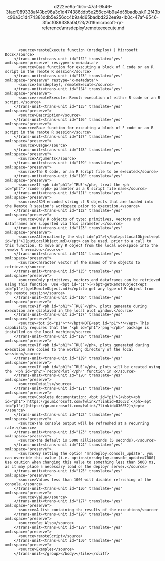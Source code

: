 <?xml version="1.0"?><xliff version="1.2" xmlns="urn:oasis:names:tc:xliff:document:1.2" xmlns:xsi="http://www.w3.org/2001/XMLSchema-instance" xsi:schemaLocation="urn:oasis:names:tc:xliff:document:1.2 xliff-core-1.2-transitional.xsd"><file datatype="xml" original="remoteexecute.md" source-language="en-US" target-language="en-US"><header><tool tool-id="mdxliff" tool-name="mdxliff" tool-version="1.0-1931010" tool-company="Microsoft" /><xliffext:skl_file_name xmlns:xliffext="urn:microsoft:content:schema:xliffextensions">d222ee9a-1b0c-47af-9546-3facf089338af43bc96a3c1d474386ddb5e256cc4b9a4d65badb.skl</xliffext:skl_file_name><xliffext:version xmlns:xliffext="urn:microsoft:content:schema:xliffextensions">1.2</xliffext:version><xliffext:ms.openlocfilehash xmlns:xliffext="urn:microsoft:content:schema:xliffextensions">f43bc96a3c1d474386ddb5e256cc4b9a4d65badb</xliffext:ms.openlocfilehash><xliffext:ms.sourcegitcommit xmlns:xliffext="urn:microsoft:content:schema:xliffextensions">d222ee9a-1b0c-47af-9546-3facf089338a</xliffext:ms.sourcegitcommit><xliffext:ms.lasthandoff xmlns:xliffext="urn:microsoft:content:schema:xliffextensions">04/23/2019</xliffext:ms.lasthandoff><xliffext:ms.openlocfilepath xmlns:xliffext="urn:microsoft:content:schema:xliffextensions">microsoft-r\r-reference\mrsdeploy\remoteexecute.md</xliffext:ms.openlocfilepath></header><body><group id="content" extype="content"><trans-unit id="101" translate="yes" xml:space="preserve" restype="x-metadata">
          <source>remoteExecute function (mrsdeploy) | Microsoft Docs</source>
        </trans-unit><trans-unit id="102" translate="yes" xml:space="preserve" restype="x-metadata">
          <source>Base function for executing a block of R code or an R script in the remote R session</source>
        </trans-unit><trans-unit id="103" translate="yes" xml:space="preserve" restype="x-metadata">
          <source>(mrsdeploy), remoteExecute</source>
        </trans-unit><trans-unit id="104" translate="yes" xml:space="preserve">
          <source>remoteExecute: Remote execution of either R code or an R script.</source>
        </trans-unit><trans-unit id="105" translate="yes" xml:space="preserve">
          <source>Description</source>
        </trans-unit><trans-unit id="106" translate="yes" xml:space="preserve">
          <source>Base function for executing a block of R code or an R script in the remote R session</source>
        </trans-unit><trans-unit id="107" translate="yes" xml:space="preserve">
          <source>Usage</source>
        </trans-unit><trans-unit id="108" translate="yes" xml:space="preserve">
          <source>Arguments</source>
        </trans-unit><trans-unit id="109" translate="yes" xml:space="preserve">
          <source>The R code, or an R Script file to be executed</source>
        </trans-unit><trans-unit id="110" translate="yes" xml:space="preserve">
          <source>If <ph id="ph1">`TRUE`</ph>, treat the <ph id="ph2">`rcode`</ph> parameter as a R script file name</source>
        </trans-unit><trans-unit id="111" translate="yes" xml:space="preserve">
          <source>JSON encoded string of R objects that are loaded into the Remote R session's workspace prior to execution.</source>
        </trans-unit><trans-unit id="112" translate="yes" xml:space="preserve">
          <source>Only R objects of type: primitives, vectors and dataframes are supported via this parameter.</source>
        </trans-unit><trans-unit id="113" translate="yes" xml:space="preserve">
          <source>Alternatively the <bpt id="p1">[</bpt>putLocalObject<ept id="p1">](putLocalObject.md)</ept> can be used, prior to a call to this function, to move any R object from the local workspace into the  remote R session.</source>
        </trans-unit><trans-unit id="114" translate="yes" xml:space="preserve">
          <source>Character vector of the names of the objects to retrieve.</source>
        </trans-unit><trans-unit id="115" translate="yes" xml:space="preserve">
          <source>Only primitives, vectors and dataframes can be retrieved using this function  Use <bpt id="p1">[</bpt>getRemoteObject<ept id="p1">](getRemoteObject.md)</ept>to get any type of R object from the remote session</source>
        </trans-unit><trans-unit id="116" translate="yes" xml:space="preserve">
          <source>If <ph id="ph1">`TRUE`</ph>, plots generate during execution are displayed in the local plot window.</source>
        </trans-unit><trans-unit id="117" translate="yes" xml:space="preserve">
          <source><bpt id="p1">**</bpt>NOTE<ept id="p1">**</ept> This capability requires that the '<ph id="ph1">`png`</ph>' package is installed on the local machine</source>
        </trans-unit><trans-unit id="118" translate="yes" xml:space="preserve">
          <source>If <ph id="ph1">`TRUE`</ph>, plots generated during execution are copied to the working directory of the local session</source>
        </trans-unit><trans-unit id="119" translate="yes" xml:space="preserve">
          <source>If <ph id="ph1">`TRUE`</ph>, plots will be created using the '<ph id="ph2">`recordPlot`</ph>' function in R</source>
        </trans-unit><trans-unit id="120" translate="yes" xml:space="preserve">
          <source>Details</source>
        </trans-unit><trans-unit id="121" translate="yes" xml:space="preserve">
          <source>Complete documentation: <bpt id="p1">[</bpt><ph id="ph1">`https://go.microsoft.com/fwlink/?linkid=836352`</ph><ept id="p1">](https://go.microsoft.com/fwlink/?linkid=836352)</ept></source>
        </trans-unit><trans-unit id="122" translate="yes" xml:space="preserve">
          <source>The console output will be refreshed at a recurring rate.</source>
        </trans-unit><trans-unit id="123" translate="yes" xml:space="preserve">
          <source>the default is 5000 milliseconds (5 seconds).</source>
        </trans-unit><trans-unit id="124" translate="yes" xml:space="preserve">
          <source>By setting the option 'mrsdeploy.console_update', you can override this value (i.e. options(mrsdeploy.console_update=7000) Use caution when changing this value to something less than 5000 ms, as it may place a necessary load on the deployr server.</source>
        </trans-unit><trans-unit id="125" translate="yes" xml:space="preserve">
          <source>Values less than 1000 will disable refreshing of the console.</source>
        </trans-unit><trans-unit id="126" translate="yes" xml:space="preserve">
          <source>Value</source>
        </trans-unit><trans-unit id="127" translate="yes" xml:space="preserve">
          <source>A list containing the results of the execution</source>
        </trans-unit><trans-unit id="128" translate="yes" xml:space="preserve">
          <source>See Also</source>
        </trans-unit><trans-unit id="129" translate="yes" xml:space="preserve">
          <source>remoteScript</source>
        </trans-unit><trans-unit id="130" translate="yes" xml:space="preserve">
          <source>Examples</source>
        </trans-unit></group></body></file></xliff>